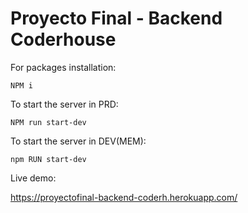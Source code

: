 # Proyecto Final - Backend Coderhouse

For packages installation: 
```
NPM i
```


To start the server in PRD:
```
NPM run start-dev
```


To start the server in DEV(MEM):
```
npm RUN start-dev
```

Live demo:

https://proyectofinal-backend-coderh.herokuapp.com/